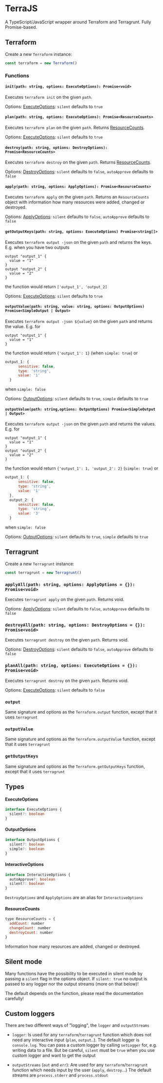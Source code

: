 # TerraJS

A TypeScript/JavaScript wrapper around Terraform and Terragrunt. Fully Promise-based.

## Terraform

Create a new `Terraform` instance:
```js
const terraform = new Terraform()
```

### Functions

#### `init(path: string, options: ExecuteOptions): Promise<void>`

Executes `terraform init` on the given `path`.

Options: [ExecuteOptions](#ExecuteOptions): `silent` defaults to `true`

#### `plan(path: string, options: ExecuteOptions): Promise<ResourceCounts>`

Executes `terraform plan` on the given `path`. Returns [ResourceCounts](#ResourceCounts).

Options: [ExecuteOptions](#ExecuteOptions): `silent` defaults to `true`

#### `destroy(path: string, options: DestroyOptions): Promise<ResourceCounts>`
Executes `terraform destroy` on the given `path`. Returns [ResourceCounts](#ResourceCounts).

Options: [DestroyOptions](#InteractiveOptions): `silent` defaults to `false`, `autoApprove` defaults to `false`

#### `apply(path: string, options: ApplyOptions): Promise<ResourceCounts>`

Executes `terraform apply` on the given `path`. Returns an `ResourceCounts` object with information how many resources were added, changed or destroyed.

Options: [ApplyOptions](#InteractiveOptions): `silent` defaults to `false`, `autoApprove` defaults to `false`

#### `getOutputKeys(path: string, options: ExecuteOptions) Promise<string[]>`

Executes `terraform output -json` on the given `path` and returns the keys. E.g. when you have two outputs 
  ```hcl
  output "output_1" {
    value = "1"
  }
  output "output_2" {
    value = "2"
  }
  ```

  the function would return `['output_1', 'output_2]`
  
Options: [ExecuteOptions](#ExecuteOptions): `silent` defaults to `true`

#### `outputValue(path: string, value: string, options: OutputOptions) Promise<SimpleOutput | Output>`

Executes `terraform output -json ${value}` on the given `path` and returns the value. E.g. for
  ```hcl
  output "output_1" {
    value = "1"
  }
  ```

  the function would return `{'output_1': 1}` (when `simple: true`) or 

  ```js
  output_1: {
        sensitive: false,
        type: 'string',
        value: '1'
    }
  ```
  when `simple: false`

Options: [OutputOptions](#OutputOptions): `silent` defaults to `true`, `simple` defaults to `true`

#### `outputValue(path: string,options: OutputOptions) Promise<SimpleOutput | Output>`

Executes `terraform output -json` on the given `path` and returns the values. E.g. for
  ```hcl
  output "output_1" {
    value = "1"
  }
  output "output_2" {
    value = "2"
  }
  ```

  the function would return `{'output_1': 1, 'output_2': 2}` (`simple: true`) or 

  ```js
  output_1: {
        sensitive: false,
        type: 'string',
        value: '1'
    },
    output_2: {
        sensitive: false,
        type: 'string',
        value: '3'
    }
  ```

  when `simple: false`

Options: [OutputOptions](#OutputOptions): `silent` defaults to `true`, `simple` defaults to `true`



## Terragrunt

Create a new `Terragrunt` instance:
```js
const terragrunt = new Terragrunt()
```

### `applyAll(path: string, options: ApplyOptions = {}): Promise<void>`

Executes `terragrunt apply` on the given `path`. Returns void.

Options: [ApplyOptions](#InteractiveOptions): `silent` defaults to `false`, `autoApprove` defaults to `false`

### `destroyAll(path: string, options: DestroyOptions = {}): Promise<void>`

Executes `terragrunt destroy` on the given `path`. Returns void.

Options: [DestroyOptions](#InteractiveOptions): `silent` defaults to `false`, `autoApprove` defaults to `false`

### `planAll(path: string, options: ExecuteOptions = {}): Promise<void>`

Executes `terragrunt destroy` on the given `path`. Returns void.

Options: [ExecuteOptions](#ExecuteOptions): `silent` defaults to `false`

### `output`

Same signature and options as the `Terraform.output` function, except that it uses `terragrunt`

### `outputValue`

Same signature and options as the `Terraform.outputValue` function, except that it uses `terragrunt`

### `getOutputKeys`

Same signature and options as the `Terraform.getOutputKeys` function, except that it uses `terragrunt`

## Types

#### ExecuteOptions

```ts
interface ExecuteOptions {
  silent?: boolean
}
```

#### OutputOptions

```ts
interface OutputOptions {
  silent?: boolean
  simple?: boolean
}
```


#### InteractiveOptions

```ts
interface InteractiveOptions {
  autoApprove?: boolean
  silent?: boolean
}
```
`DestroyOptions` and `ApplyOptions` are an alias for `InteractiveOptions`

#### ResourceCounts
```js
type ResourceCounts = {
  addCount: number
  changeCount: number
  destroyCount: number
}
```
Information how many resources are added, changed or destroyed. 

## Silent mode

Many functions have the possibility to be executed in silent mode by passing a `silent` flag in the options object. If `silent: true` no output is passed to any logger nor the output streams (more on that below)! 

The default depends on the function, please read the documentation carefully!

## Custom loggers

There are two different ways of "logging", the `logger` and `outputStreams`

* `logger`: Is used for any `terraform`/`terragrunt` function which does not need any interactive input (`plan`, `output`..). The default logger is `console.log`. You can pass a custom logger by calling `setLogger` for, e.g. writing data to a file. But be careful, `silent` must be `true` when you use custom logger and want to get the output

* `outputStreams` (`out` and `err`): Are used for any `terraform`/`terragrunt` function which needs input by the user (`apply`, `destroy`...) The default streams are `process.stderr` and `process.stdout`
